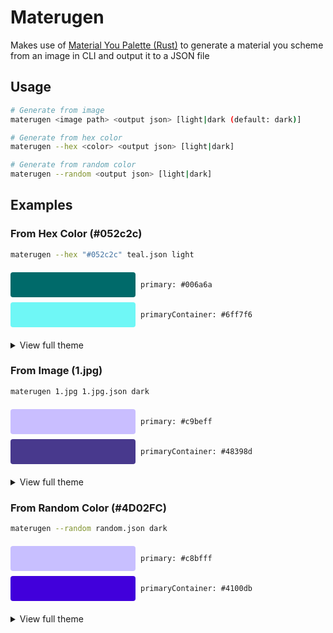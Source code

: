 # Materugen

Makes use of [Material You Palette (Rust)](https://github.com/dainbrump/material_you_palette) to generate a material you scheme from an image in CLI and output it to a JSON file

## Usage

```bash
# Generate from image
materugen <image path> <output json> [light|dark (default: dark)]

# Generate from hex color
materugen --hex <color> <output json> [light|dark]

# Generate from random color
materugen --random <output json> [light|dark]
```

## Examples

<div style="font-family: -apple-system,BlinkMacSystemFont,Segoe UI,Helvetica,Arial,sans-serif">

### From Hex Color (#052c2c)
```bash
materugen --hex "#052c2c" teal.json light
```

<div style="display: grid; gap: 8px; margin: 20px 0;">
  <div style="display: flex; align-items: center; gap: 8px;">
    <div style="width: 200px; height: 40px; background: #006a6a; border-radius: 4px"></div>
    <code>primary: #006a6a</code>
  </div>
  <div style="display: flex; align-items: center; gap: 8px;">
    <div style="width: 200px; height: 40px; background: #6ff7f6; border-radius: 4px"></div>
    <code>primaryContainer: #6ff7f6</code>
  </div>
</div>

<details>
<summary>View full theme</summary>

```json
{
    "type": "teal",
    "primary": "#006a6a",
    "onPrimary": "#ffffff",
    "primaryContainer": "#6ff7f6",
    "onPrimaryContainer": "#002020",
    "secondary": "#4a6363",
    "onSecondary": "#ffffff",
    "secondaryContainer": "#cce8e7",
    "onSecondaryContainer": "#051f1f",
    "tertiary": "#4b607c",
    "onTertiary": "#ffffff",
    "tertiaryContainer": "#d3e4ff",
    "onTertiaryContainer": "#041c35",
    "error": "#ba1a1a",
    "onError": "#ffffff",
    "errorContainer": "#ffdad6",
    "onErrorContainer": "#410002",
    "background": "#fafdfc",
    "onBackground": "#191c1c",
    "surface": "#fafdfc",
    "onSurface": "#191c1c",
    "surfaceVariant": "#dae5e4",
    "onSurfaceVariant": "#3f4948",
    "outline": "#6f7979",
    "outlineVariant": "#bec9c8",
    "shadow": "#000000",
    "scrim": "#000000",
    "inverseSurface": "#2d3131",
    "inverseOnSurface": "#eff1f0",
    "inversePrimary": "#4cdada"
}
```
</details>

### From Image (1.jpg)
```bash
materugen 1.jpg 1.jpg.json dark
```

<div style="display: grid; gap: 8px; margin: 20px 0;">
  <div style="display: flex; align-items: center; gap: 8px;">
    <div style="width: 200px; height: 40px; background: #c9beff; border-radius: 4px"></div>
    <code>primary: #c9beff</code>
  </div>
  <div style="display: flex; align-items: center; gap: 8px;">
    <div style="width: 200px; height: 40px; background: #48398d; border-radius: 4px"></div>
    <code>primaryContainer: #48398d</code>
  </div>
</div>

<details>
<summary>View full theme</summary>

```json
{
  "type": "dark",
  "primary": "#c9beff",
  "onPrimary": "#312075",
  "primaryContainer": "#48398d",
  "onPrimaryContainer": "#e6deff",
  "secondary": "#c9c3dc",
  "onSecondary": "#312e41",
  "secondaryContainer": "#484459",
  "onSecondaryContainer": "#e6dff9",
  "tertiary": "#edb8cc",
  "onTertiary": "#482535",
  "tertiaryContainer": "#623b4c",
  "onTertiaryContainer": "#ffd8e6",
  "error": "#ffb4ab",
  "onError": "#690005",
  "errorContainer": "#93000a",
  "onErrorContainer": "#ffdad6",
  "background": "#1c1b1f",
  "onBackground": "#e6e1e6",
  "surface": "#1c1b1f",
  "onSurface": "#e6e1e6",
  "surfaceVariant": "#48454e",
  "onSurfaceVariant": "#c9c5d0",
  "outline": "#938f99",
  "outlineVariant": "#48454e",
  "shadow": "#000000",
  "scrim": "#000000",
  "inverseSurface": "#e6e1e6",
  "inverseOnSurface": "#313033",
  "inversePrimary": "#6052a6"
}
```
</details>

### From Random Color (#4D02FC)
```bash
materugen --random random.json dark
```

<div style="display: grid; gap: 8px; margin: 20px 0;">
  <div style="display: flex; align-items: center; gap: 8px;">
    <div style="width: 200px; height: 40px; background: #c8bfff; border-radius: 4px"></div>
    <code>primary: #c8bfff</code>
  </div>
  <div style="display: flex; align-items: center; gap: 8px;">
    <div style="width: 200px; height: 40px; background: #4100db; border-radius: 4px"></div>
    <code>primaryContainer: #4100db</code>
  </div>
</div>

<details>
<summary>View full theme</summary>

```json
{
  "type": "random",
  "primary": "#c8bfff",
  "onPrimary": "#2c009d",
  "primaryContainer": "#4100db",
  "onPrimaryContainer": "#e5deff",
  "secondary": "#c9c3dc",
  "onSecondary": "#312e41",
  "secondaryContainer": "#474459",
  "onSecondaryContainer": "#e5dff9",
  "tertiary": "#ecb8ce",
  "onTertiary": "#482536",
  "tertiaryContainer": "#613b4d",
  "onTertiaryContainer": "#ffd8e7",
  "error": "#ffb4ab",
  "onError": "#690005",
  "errorContainer": "#93000a",
  "onErrorContainer": "#ffdad6",
  "background": "#1c1b1f",
  "onBackground": "#e5e1e6",
  "surface": "#1c1b1f",
  "onSurface": "#e5e1e6",
  "surfaceVariant": "#48454f",
  "onSurfaceVariant": "#c9c5d0",
  "outline": "#928f99",
  "outlineVariant": "#48454f",
  "shadow": "#000000",
  "scrim": "#000000",
  "inverseSurface": "#e5e1e6",
  "inverseOnSurface": "#313033",
  "inversePrimary": "#592dff"
}
```
</details>

</div>

